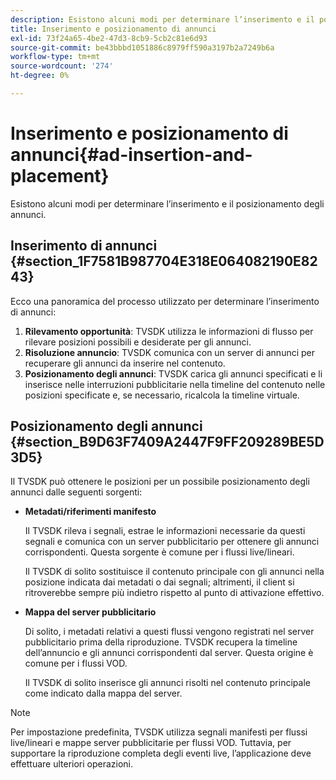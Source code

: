 ```yaml
---
description: Esistono alcuni modi per determinare l’inserimento e il posizionamento degli annunci.
title: Inserimento e posizionamento di annunci
exl-id: 73f24a65-4be2-47d3-8cb9-5cb2c81e6d93
source-git-commit: be43bbbd1051886c8979ff590a3197b2a7249b6a
workflow-type: tm+mt
source-wordcount: '274'
ht-degree: 0%

---
```


# Inserimento e posizionamento di annunci{#ad-insertion-and-placement}

Esistono alcuni modi per determinare l’inserimento e il posizionamento degli annunci.

## Inserimento di annunci {#section_1F7581B987704E318E064082190E8243}

Ecco una panoramica del processo utilizzato per determinare l’inserimento di annunci:

1. **Rilevamento opportunità**: TVSDK utilizza le informazioni di flusso per rilevare posizioni possibili e desiderate per gli annunci.
1. **Risoluzione annuncio**: TVSDK comunica con un server di annunci per recuperare gli annunci da inserire nel contenuto.
1. **Posizionamento degli annunci**: TVSDK carica gli annunci specificati e li inserisce nelle interruzioni pubblicitarie nella timeline del contenuto nelle posizioni specificate e, se necessario, ricalcola la timeline virtuale.

## Posizionamento degli annunci {#section_B9D63F7409A2447F9FF209289BE5D3D5}

Il TVSDK può ottenere le posizioni per un possibile posizionamento degli annunci dalle seguenti sorgenti:

* **Metadati/riferimenti manifesto**

   Il TVSDK rileva i segnali, estrae le informazioni necessarie da questi segnali e comunica con un server pubblicitario per ottenere gli annunci corrispondenti. Questa sorgente è comune per i flussi live/lineari.

   Il TVSDK di solito sostituisce il contenuto principale con gli annunci nella posizione indicata dai metadati o dai segnali; altrimenti, il client si ritroverebbe sempre più indietro rispetto al punto di attivazione effettivo.

* **Mappa del server pubblicitario**

   Di solito, i metadati relativi a questi flussi vengono registrati nel server pubblicitario prima della riproduzione. TVSDK recupera la timeline dell’annuncio e gli annunci corrispondenti dal server. Questa origine è comune per i flussi VOD.

   Il TVSDK di solito inserisce gli annunci risolti nel contenuto principale come indicato dalla mappa del server.

>[!NOTE]
>
>Per impostazione predefinita, TVSDK utilizza segnali manifesti per flussi live/lineari e mappe server pubblicitarie per flussi VOD. Tuttavia, per supportare la riproduzione completa degli eventi live, l’applicazione deve effettuare ulteriori operazioni.
